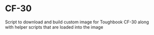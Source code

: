 # CF-30
Script to download and build custom image for Toughbook CF-30
along with helper scripts that are loaded into the image
